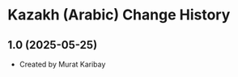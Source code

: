 Kazakh (Arabic) Change History
====================

1.0 (2025-05-25)
----------------
* Created by Murat Karibay
